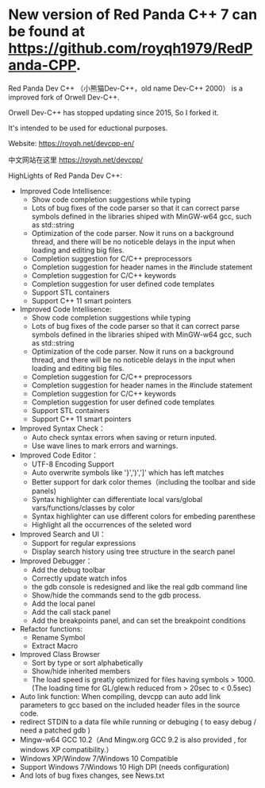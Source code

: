 # New version of Red Panda C++ 7 can be found at https://github.com/royqh1979/RedPanda-CPP.

Red Panda Dev C++ （小熊猫Dev-C++，old name Dev-C++ 2000） is a improved fork of Orwell Dev-C++.

Orwell Dev-C++ has stopped updating since 2015, So I forked it. 

It's intended to be used for eductional purposes.

Website: https://royqh.net/devcpp-en/

中文网站在这里 https://royqh.net/devcpp/

HighLights of Red Panda Dev C++:
 * Improved Code Intellisence:
   * Show code completion suggestions while typing
   * Lots of bug fixes of the code parser so that it can correct parse symbols defined in the libraries shiped with MinGW-w64 gcc, such as std::string
   * Optimization of the code parser. Now it runs on a background thread, and there will be no noticeble delays in the input when loading and editing big files.
   * Completion suggestion for C/C++ preprocessors
   * Completion suggestion for header names in the #include statement
   * Completion suggestion for C/C++ keywords
   * Completion suggestion for user defined code templates
   * Support STL containers
   * Support C++ 11 smart pointers
 * Improved Code Intellisence:
   * Show code completion suggestions while typing
   * Lots of bug fixes of the code parser so that it can correct parse symbols defined in the libraries shiped with MinGW-w64 gcc, such as std::string
   * Optimization of the code parser. Now it runs on a background thread, and there will be no noticeble delays in the input when loading and editing big files.
   * Completion suggestion for C/C++ preprocessors
   * Completion suggestion for header names in the #include statement
   * Completion suggestion for C/C++ keywords
   * Completion suggestion for user defined code templates
   * Support STL containers
   * Support C++ 11 smart pointers
 * Improved Syntax Check：
   * Auto check syntax errors when saving or return inputed.
   * Use wave lines to mark errors and warnings.
 * Improved Code Editor：
   * UTF-8 Encoding Support
   * Auto overwrite symbols like '}',')',']' which has left matches
   * Better support for dark color themes（including the toolbar and side panels)
   * Syntax highlighter can differentiate local vars/global vars/functions/classes by color
   * Syntax highlighter can use different colors for embeding parenthese
   * Highlight all the occurrences of the seleted word
 * Improved Search and UI：
   * Support for regular expressions
   * Display search history using tree structure in the search panel
 * Improved Debugger：
   * Add the debug toolbar
   * Correctly update watch infos
   * the gdb console is redesigned and like the real gdb command line
   * Show/hide the commands send to the gdb process.
   * Add the local panel
   * Add the call stack panel
   * Add the breakpoints panel, and can set the breakpoint conditions
 * Refactor functions:
   * Rename Symbol
   * Extract Macro
 * Improved Class Browser
   * Sort by type or sort alphabetically
   * Show/hide inherited members
   * The load speed is greatly optimized for files having symbols > 1000.  (The loading time for GL/glew.h reduced from > 20sec to < 0.5sec)
 * Auto link function: When compiling, devcpp can auto add link parameters to gcc based on the included header files in the source code.
 * redirect STDIN to a data file while running or debuging ( to easy debug / need a patched gdb )
 * Mingw-w64 GCC 10.2（And Mingw.org GCC 9.2 is also provided , for windows XP compatibility.）
 * Windows XP/Window 7/Windows 10 Compatible
 * Support Windows 7/Windows 10 High DPI (needs configuration)
 * And lots of bug fixes changes, see News.txt  
